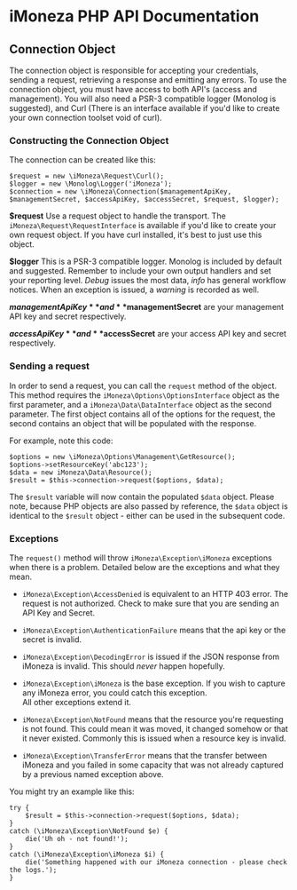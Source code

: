 # iMoneza PHP API Documentation

## Connection Object

The connection object is responsible for accepting your credentials, sending a request, retrieving a response and emitting
any errors.  To use the connection object, you must have access to both API's (access and management).  You will also need
a PSR-3 compatible logger (Monolog is suggested), and Curl (There is an interface available if you'd like to create
your own connection toolset void of curl).

### Constructing the Connection Object

The connection can be created like this:

    $request = new \iMoneza\Request\Curl();
    $logger = new \Monolog\Logger('iMoneza');
    $connection = new \iMoneza\Connection($managementApiKey, $managementSecret, $accessApiKey, $accessSecret, $request, $logger);

**$request** Use a request object to handle the transport.  The `iMoneza\Request\RequestInterface` is available if you'd
like to create your own request object.  If you have curl installed, it's best to just use this object.

**$logger** This is a PSR-3 compatible logger.  Monolog is included by default and suggested.  Remember to include your own
output handlers and set your reporting level.  _Debug_ issues the most data, _info_ has general workflow notices.  When 
an exception is issued, a _warning_ is recorded as well.

**$managementApiKey** and **$managementSecret** are your management API key and secret respectively.

**$accessApiKey** and **$accessSecret** are your access API key and secret respectively.

### Sending a request

In order to send a request, you can call the `request` method of the object.  This method requires the `iMoneza\Options\OptionsInterface`
object as the first parameter, and a `iMoneza\Data\DataInterface` object as the second parameter.  The first object
contains all of the options for the request, the second contains an object that will be populated with the response.

For example, note this code:

    $options = new \iMoneza\Options\Management\GetResource();
    $options->setResourceKey('abc123');
    $data = new iMoneza\Data\Resource();
    $result = $this->connection->request($options, $data);
    
The `$result` variable will now contain the populated `$data` object.  Please note, because PHP objects are also passed
by reference, the `$data` object is identical to the `$result` object - either can be used in the subsequent code.

### Exceptions

The `request()` method will throw `iMoneza\Exception\iMoneza` exceptions when there is a problem.  Detailed below are the exceptions
and what they mean.

- `iMoneza\Exception\AccessDenied` is equivalent to an HTTP 403 error.  The request is not authorized.  Check to make sure 
that you are sending an API Key and Secret.

- `iMoneza\Exception\AuthenticationFailure` means that the api key or the secret is invalid.

- `iMoneza\Exception\DecodingError` is issued if the JSON response from iMoneza is invalid.  This should _never_ happen hopefully.

- `iMoneza\Exception\iMoneza` is the base exception.  If you wish to capture any iMoneza error, you could catch this exception.  
All other exceptions extend it.

- `iMoneza\Exception\NotFound` means that the resource you're requesting is not found.  This could mean it was moved, it changed 
somehow or that it never existed.  Commonly this is issued when a resource key is invalid.

- `iMoneza\Exception\TransferError` means that the transfer between iMoneza and you failed in some capacity that was not
already captured by a previous named exception above.

You might try an example like this:

    try {
        $result = $this->connection->request($options, $data);
    } 
    catch (\iMoneza\Exception\NotFound $e) {
        die('Uh oh - not found!');
    }
    catch (\iMoneza\Exception\iMoneza $i) {
        die('Something happened with our iMoneza connection - please check the logs.');
    }
    

